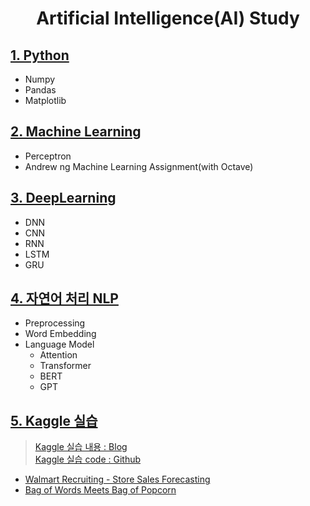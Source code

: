 <div align = 'center'>
<h1>Artificial Intelligence(AI) Study</h1>
</div>

## [1. Python](https://github.com/sejin-k/DeepLearning-study/tree/master/1.Python)
- Numpy
- Pandas
- Matplotlib
<!-- - Scikit-learn -->

## [2. Machine Learning](https://github.com/sejin-k/DeepLearning-study/tree/master/2.Machin_Learning)
- Perceptron
- Andrew ng Machine Learning Assignment(with Octave)
  
## [3. DeepLearning](https://github.com/sejin-k/DeepLearning-study/tree/master/3.DeepLearning)
- DNN
- CNN
- RNN
- LSTM
- GRU

## [4. 자연어 처리 NLP](https://github.com/sejin-k/DeepLearning-study/tree/master/4.NLP)
- Preprocessing
- Word Embedding
- Language Model
  - Attention
  - Transformer
  - BERT
  - GPT

## [5. Kaggle 실습](https://github.com/sejin-k/Kaggle)
> [Kaggle 실습 내용 : Blog](https://sj-star.tistory.com/category/AI/Kaggle)\
> [Kaggle 실습 code : Github](https://github.com/sejin-k/Kaggle)

- [Walmart Recruiting - Store Sales Forecasting](https://sj-star.tistory.com/37?category=1214797)
- [Bag of Words Meets Bag of Popcorn](https://sj-star.tistory.com/36?category=1214797)
